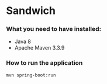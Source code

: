 # Sandwich

### What you need to have installed: 

- Java 8
- Apache Maven 3.3.9

### How to run the application

    mvn spring-boot:run
